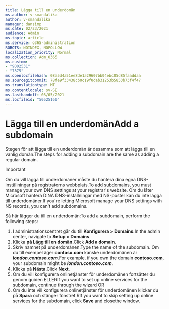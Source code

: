 ```yaml
---
title: Lägga till en underdomän
ms.author: v-smandalika
author: v-smandalika
manager: dansimp
ms.date: 02/23/2021
audience: Admin
ms.topic: article
ms.service: o365-administration
ROBOTS: NOINDEX, NOFOLLOW
localization_priority: Normal
ms.collection: Adm_O365
ms.custom:
- "9002531"
- "7375"
ms.openlocfilehash: 08a5d4a51ee8de1a29607bb04ebc05d85faaddaa
ms.sourcegitcommit: 78fe9f33438cb0c19f0dab31253b5853b73f4f47
ms.translationtype: MT
ms.contentlocale: sv-SE
ms.lasthandoff: 03/05/2021
ms.locfileid: "50525160"
---
```

# <a name="add-a-subdomain"></a><span data-ttu-id="86d51-102">Lägga till en underdomän</span><span class="sxs-lookup"><span data-stu-id="86d51-102">Add a subdomain</span></span>

<span data-ttu-id="86d51-103">Stegen för att lägga till en underdomän är desamma som att lägga till en vanlig domän.</span><span class="sxs-lookup"><span data-stu-id="86d51-103">The steps for adding a subdomain are the same as adding a regular domain.</span></span> 

> [!IMPORTANT]
> <span data-ttu-id="86d51-104">Om du vill lägga till underdomäner måste du hantera dina egna DNS-inställningar på registratorns webbplats.</span><span class="sxs-lookup"><span data-stu-id="86d51-104">To add subdomains, you must manage your own DNS settings at your registrar's website.</span></span> <span data-ttu-id="86d51-105">Om du låter Microsoft hantera DINA DNS-inställningar med NS-poster kan du inte lägga till underdomäner.</span><span class="sxs-lookup"><span data-stu-id="86d51-105">If you're letting Microsoft manage your DNS settings with NS records, you can't add subdomains.</span></span> 

<span data-ttu-id="86d51-106">Så här lägger du till en underdomän:</span><span class="sxs-lookup"><span data-stu-id="86d51-106">To add a subdomain, perform the following steps:</span></span>

1. <span data-ttu-id="86d51-107">I administrationscentret går du till **Konfigurera > Domains.**</span><span class="sxs-lookup"><span data-stu-id="86d51-107">In the admin center, navigate to **Setup > Domains**.</span></span>
2. <span data-ttu-id="86d51-108">Klicka **på Lägg till en domän.**</span><span class="sxs-lookup"><span data-stu-id="86d51-108">Click **Add a domain**.</span></span>
3. <span data-ttu-id="86d51-109">Skriv namnet på underdomänen.</span><span class="sxs-lookup"><span data-stu-id="86d51-109">Type the name of the subdomain.</span></span> <span data-ttu-id="86d51-110">Om du till exempel äger **contoso.com** kanske underdomänen är **_london.contoso.com._**</span><span class="sxs-lookup"><span data-stu-id="86d51-110">For example, if you own the domain **contoso.com**, your subdomain might be **_london.contoso.com_**.</span></span>
4. <span data-ttu-id="86d51-111">Klicka på **Nästa**.</span><span class="sxs-lookup"><span data-stu-id="86d51-111">Click **Next**.</span></span>
5. <span data-ttu-id="86d51-112">Om du vill konfigurera onlinetjänster för underdomänen fortsätter du genom guiden ELLER</span><span class="sxs-lookup"><span data-stu-id="86d51-112">If you want to set up online services for the subdomain, continue through the wizard OR</span></span>
6. <span data-ttu-id="86d51-113">Om du inte vill konfigurera onlinetjänster för underdomänen klickar du på **Spara** och stänger fönstret.</span><span class="sxs-lookup"><span data-stu-id="86d51-113">RIf you want to skip setting up online services for the subdomain, click **Save** and closethe window.</span></span>

